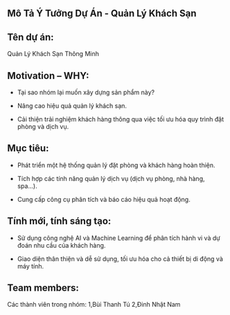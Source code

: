 ## Mô Tả Ý Tưởng Dự Án - Quản Lý Khách Sạn
## Tên dự án:

Quản Lý Khách Sạn Thông Minh

## Motivation – WHY:

  - Tại sao nhóm lại muốn xây dựng sản phẩm này?

  - Nâng cao hiệu quả quản lý khách sạn.

  - Cải thiện trải nghiệm khách hàng thông qua việc tối ưu hóa quy trình đặt phòng và dịch vụ.

## Mục tiêu:

  - Phát triển một hệ thống quản lý đặt phòng và khách hàng hoàn thiện.

  - Tích hợp các tính năng quản lý dịch vụ (dịch vụ phòng, nhà hàng, spa...).

  - Cung cấp công cụ phân tích và báo cáo hiệu quả hoạt động.

## Tính mới, tính sáng tạo:

  - Sử dụng công nghệ AI và Machine Learning để phân tích hành vi và dự đoán nhu cầu của khách hàng.

  - Giao diện thân thiện và dễ sử dụng, tối ưu hóa cho cả thiết bị di động và máy tính.

## Team members:

Các thành viên trong nhóm:
  1,Bùi Thanh Tú
  2,Đinh Nhật Nam
